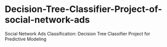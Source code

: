 # Decision-Tree-Classifier-Project-of-social-network-ads
Social Network Ads Classification: Decision Tree Classifier Project for Predictive Modeling

